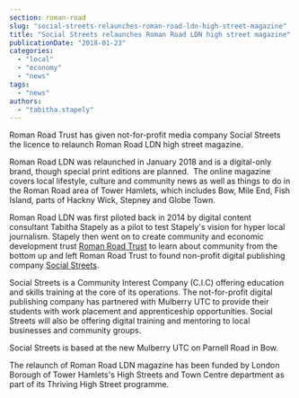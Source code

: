 ```yaml
---
section: roman-road
slug: "social-streets-relaunches-roman-road-ldn-high-street-magazine"
title: "Social Streets relaunches Roman Road LDN high street magazine"
publicationDate: "2018-01-23"
categories: 
  - "local"
  - "economy"
  - "news"
tags: 
  - "news"
authors: 
  - "tabitha.stapely"
---
```


Roman Road Trust has given not-for-profit media company Social Streets the licence to relaunch Roman Road LDN high street magazine.

Roman Road LDN was relaunched in January 2018 and is a digital-only brand, though special print editions are planned.  The online magazine covers local lifestyle, culture and community news as well as things to do in the Roman Road area of Tower Hamlets, which includes Bow, Mile End, Fish Island, parts of Hackny Wick, Stepney and Globe Town.

Roman Road LDN was first piloted back in 2014 by digital content consultant Tabitha Stapely as a pilot to test Stapely's vision for hyper local journalism. Stapely then went on to create community and economic development trust [Roman Road Trust](https://www.romanroadtrust.co.uk) to learn about community from the bottom up and left Roman Road Trust to found non-profit digital publishing company [Social Streets](https://www.socialstreets.co).

Social Streets is a Community Interest Company (C.I.C) offering education and skills training at the core of its operations. The not-for-profit digital publishing company has partnered with Mulberry UTC to provide their students with work placement and apprenticeship opportunities. Social Streets will also be offering digital training and mentoring to local businesses and community groups.

Social Streets is based at the new Mulberry UTC on Parnell Road in Bow.

The relaunch of Roman Road LDN magazine has been funded by London Borough of Tower Hamlets's High Streets and Town Centre department as part of its Thriving High Street programme.


